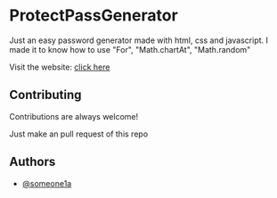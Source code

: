 
# ProtectPassGenerator

Just an easy password generator made with html, css and javascript. I made it to know how to use "For", "Math.chartAt", "Math.random"

Visit the website: 
 [click here](https://protectpassgenerator.netlify.app)

## Contributing

Contributions are always welcome!

Just make an pull request of this repo


## Authors

- [@someone1a](https://www.github.com/someone1a)

